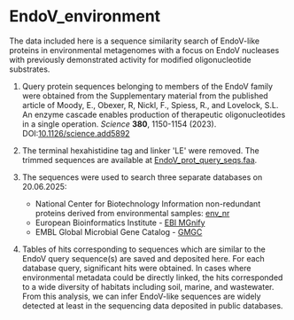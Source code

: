 # EndoV_environment
The data included here is a sequence similarity search of EndoV-like proteins in environmental metagenomes with a focus on EndoV nucleases with previously demonstrated activity for modified oligonucleotide substrates.

1. Query protein sequences belonging to members of the EndoV family were obtained from the Supplementary material from the published article of Moody, E., Obexer, R, Nickl, F., Spiess, R., and Lovelock, S.L. An enzyme cascade enables production of therapeutic oligonucleotides in a single operation. *Science* **380**, 1150-1154 (2023). DOI:[10.1126/science.add5892](https://dx.doi.org/10.1126/science.add5892)

3. The terminal hexahistidine tag and linker 'LE' were removed. The trimmed sequences are available at [EndoV_prot_query_seqs.faa](https://github.com/MSM-group/EndoV_environment/blob/main/EndoV_prot_query_seqs.faa).

4. The sequences were used to search three separate databases on 20.06.2025:
	- National Center for Biotechnology Information non-redundant proteins derived from environmental samples: [env_nr](https://blast.ncbi.nlm.nih.gov/Blast.cgi?PROGRAM=blastp&PAGE_TYPE=BlastSearch&LINK_LOC=blasthome)
	- European Bioinformatics Institute - [EBI MGnify](https://www.ebi.ac.uk/metagenomics/sequence-search/)
	- EMBL Global Microbial Gene Catalog - [GMGC](https://gmgc.embl.de)

5. Tables of hits corresponding to sequences which are similar to the EndoV query sequence(s) are saved and deposited here. For each database query, significant hits were obtained. In cases where environmental metadata could be directly linked, the hits corresponded to a wide diversity of habitats including soil, marine, and wastewater. From this analysis, we can infer EndoV-like sequences are widely detected at least in the sequencing data deposited in public databases.
